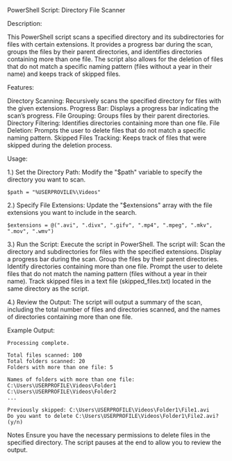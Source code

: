 PowerShell Script: Directory File Scanner

Description:

  This PowerShell script scans a specified directory and its subdirectories for files with certain extensions. It provides a progress bar during the scan, groups the files by their parent directories, and identifies directories containing more than one file. The script also allows for the deletion of files that do not match a specific naming pattern (files without a year in their name) and keeps track of skipped files.

Features:

  Directory Scanning: Recursively scans the specified directory for files with the given extensions.
  Progress Bar: Displays a progress bar indicating the scan’s progress.
  File Grouping: Groups files by their parent directories.
  Directory Filtering: Identifies directories containing more than one file.
  File Deletion: Prompts the user to delete files that do not match a specific naming pattern.
  Skipped Files Tracking: Keeps track of files that were skipped during the deletion process.

Usage:

  1.) Set the Directory Path: Modify the  "$path" variable to specify the directory you want to scan.
  
    $path = "%USERPROVILE%\Videos"

  2.) Specify File Extensions: Update the "$extensions" array with the file extensions you want to include in the search.

    $extensions = @(".avi", ".divx", ".gifv", ".mp4", ".mpeg", ".mkv", ".mov", ".wmv")

  3.) Run the Script: Execute the script in PowerShell. The script will:
        Scan the directory and subdirectories for files with the specified extensions.
        Display a progress bar during the scan.
        Group the files by their parent directories.
        Identify directories containing more than one file.
        Prompt the user to delete files that do not match the naming pattern (files without a year in their name).
        Track skipped files in a text file (skipped_files.txt) located in the same directory as the script.

  4.) Review the Output: The script will output a summary of the scan, including the total number of files and directories scanned, and the names of directories containing more than one file.

  Example Output:

    Processing complete.

    Total files scanned: 100
    Total folders scanned: 20
    Folders with more than one file: 5

    Names of folders with more than one file:
    C:\Users\USERPROFILE\Videos\Folder1
    C:\Users\USERPROFILE\Videos\Folder2
    ...

    Previously skipped: C:\Users\USERPROFILE\Videos\Folder1\File1.avi
    Do you want to delete C:\Users\USERPROFILE\Videos\Folder1\File2.avi? (y/n)

Notes
Ensure you have the necessary permissions to delete files in the specified directory.
The script pauses at the end to allow you to review the output.
